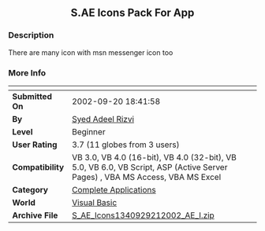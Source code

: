 ﻿<div align="center">

## S\.AE Icons Pack For App


</div>

### Description

There are many icon with msn messenger icon too
 
### More Info
 


<span>             |<span>
---                |---
**Submitted On**   |2002-09-20 18:41:58
**By**             |[Syed Adeel Rizvi](https://github.com/Planet-Source-Code/PSCIndex/blob/master/ByAuthor/syed-adeel-rizvi.md)
**Level**          |Beginner
**User Rating**    |3.7 (11 globes from 3 users)
**Compatibility**  |VB 3\.0, VB 4\.0 \(16\-bit\), VB 4\.0 \(32\-bit\), VB 5\.0, VB 6\.0, VB Script, ASP \(Active Server Pages\) , VBA MS Access, VBA MS Excel
**Category**       |[Complete Applications](https://github.com/Planet-Source-Code/PSCIndex/blob/master/ByCategory/complete-applications__1-27.md)
**World**          |[Visual Basic](https://github.com/Planet-Source-Code/PSCIndex/blob/master/ByWorld/visual-basic.md)
**Archive File**   |[S\_AE\_Icons1340929212002\_AE\_I\.zip](https://github.com/Planet-Source-Code/syed-adeel-rizvi-s-ae-icons-pack-for-app__1-39159/archive/master.zip)








